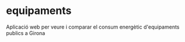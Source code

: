 # equipaments
Aplicació web per veure i comparar el consum energètic d'equipaments publics a Girona
